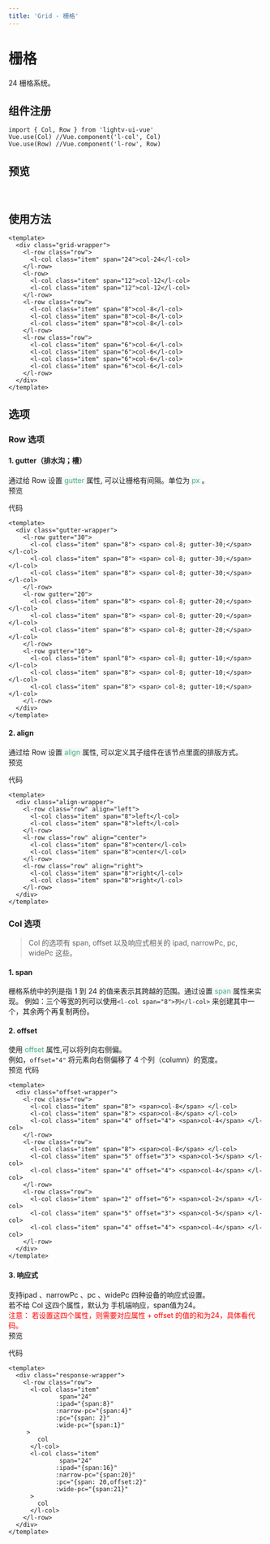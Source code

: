 ```yaml
---
title: 'Grid - 栅格'
---
```

# 栅格
24 栅格系统。

## 组件注册
```vue
import { Col, Row } from 'lightv-ui-vue'
Vue.use(Col) //Vue.component('l-col', Col)
Vue.use(Row) //Vue.component('l-row', Row)
```


## 预览
&nbsp;
<ClientOnly>
  <grid-demo></grid-demo>
</ClientOnly>

## 使用方法
```vue
<template>
  <div class="grid-wrapper">
    <l-row class="row">
      <l-col class="item" span="24">col-24</l-col>
    </l-row>
    <l-row>
      <l-col class="item" span="12">col-12</l-col>
      <l-col class="item" span="12">col-12</l-col>
    </l-row>
    <l-row class="row">
      <l-col class="item" span="8">col-8</l-col>
      <l-col class="item" span="8">col-8</l-col>
      <l-col class="item" span="8">col-8</l-col>
    </l-row>
    <l-row class="row">
      <l-col class="item" span="6">col-6</l-col>
      <l-col class="item" span="6">col-6</l-col>
      <l-col class="item" span="6">col-6</l-col>
      <l-col class="item" span="6">col-6</l-col>
    </l-row>
  </div>
</template>
```
## 选项
### Row 选项
#### 1. gutter（排水沟；槽）
通过给 Row 设置<span style='color:#3eaf7c;background-color:#F8F8F8'> gutter </span>属性, 可以让栅格有间隔。单位为<span style='color:#3eaf7c;background-color:#F8F8F8'> px </span>。    
预览  
<ClientOnly>
  <gutter-demo></gutter-demo>
</ClientOnly>

代码
```vue
<template>
  <div class="gutter-wrapper">
    <l-row gutter="30">
      <l-col class="item" span="8"> <span> col-8; gutter-30;</span> </l-col>
      <l-col class="item" span="8"> <span> col-8; gutter-30;</span> </l-col>
      <l-col class="item" span="8"> <span> col-8; gutter-30;</span> </l-col>
    </l-row>
    <l-row gutter="20">
      <l-col class="item" span="8"> <span> col-8; gutter-20;</span> </l-col>
      <l-col class="item" span="8"> <span> col-8; gutter-20;</span> </l-col>
      <l-col class="item" span="8"> <span> col-8; gutter-20;</span> </l-col>
    </l-row>
    <l-row gutter="10">
      <l-col class="item" spanl"8"> <span> col-8; gutter-10;</span> </l-col>
      <l-col class="item" span="8"> <span> col-8; gutter-10;</span> </l-col>
      <l-col class="item" span="8"> <span> col-8; gutter-10;</span> </l-col>
    </l-row>
  </div>
</template>
```
#### 2. align
通过给 Row 设置<span style='color:#3eaf7c;background-color:#F8F8F8'> align </span>属性, 可以定义其子组件在该节点里面的排版方式。  
预览  
<ClientOnly>
  <align-demo></align-demo>
</ClientOnly>

代码
```vue
<template>
  <div class="align-wrapper">
    <l-row class="row" align="left">
      <l-col class="item" span="8">left</l-col>
      <l-col class="item" span="8">left</l-col>
    </l-row>
    <l-row class="row" align="center">
      <l-col class="item" span="8">center</l-col>
      <l-col class="item" span="8">center</l-col>
    </l-row>
    <l-row class="row" align="right">
      <l-col class="item" span="8">right</l-col>
      <l-col class="item" span="8">right</l-col>
    </l-row>
  </div>
</template>

```

### Col 选项
> Col 的选项有 span, offset 以及响应式相关的 ipad, narrowPc, pc, widePc 这些。
#### 1. span
栅格系统中的列是指 1 到 24 的值来表示其跨越的范围。通过设置<span style='color:#3eaf7c;background-color:#F8F8F8'> span </span>属性来实现。
例如：三个等宽的列可以使用`<l-col span="8">列</l-col>` 来创建其中一个，其余两个再复制两份。

#### 2. offset
使用<span style='color:#3eaf7c;background-color:#F8F8F8'> offset </span>属性,可以将列向右侧偏。  
例如，`offset="4"` 将元素向右侧偏移了 4 个列（column）的宽度。  
预览
<ClientOnly>
    <offset-demo></offset-demo>
</ClientOnly>
代码
```vue
<template>
  <div class="offset-wrapper">
    <l-row class="row">
      <l-col class="item" span="8"> <span>col-8</span> </l-col>
      <l-col class="item" span="8"> <span>col-8</span> </l-col>
      <l-col class="item" span="4" offset="4"> <span>col-4</span> </l-col>
    </l-row>
    <l-row class="row">
      <l-col class="item" span="8"> <span>col-8</span> </l-col>
      <l-col class="item" span="5" offset="3"> <span>col-5</span> </l-col>
      <l-col class="item" span="4" offset="4"> <span>col-4</span> </l-col>
    </l-row>
    <l-row class="row">
      <l-col class="item" span="2" offset="6"> <span>col-2</span> </l-col>
      <l-col class="item" span="5" offset="3"> <span>col-5</span> </l-col>
      <l-col class="item" span="4" offset="4"> <span>col-4</span> </l-col>
    </l-row>
  </div>
</template>
```


#### 3. 响应式
支持ipad 、narrowPc 、pc 、widePc 四种设备的响应式设置。  
若不给 Col 这四个属性，默认为 手机端响应，span值为24。  
<span style='color:red;'>注意： 若设置这四个属性，则需要对应属性 + offset 的值的和为24，具体看代码。</span>  
预览
<ClientOnly>
    <response-demo></response-demo>
</ClientOnly>

代码
```vue
<template>
  <div class="response-wrapper">
    <l-row class="row">
      <l-col class="item"
              span="24"
             :ipad="{span:8}"
             :narrow-pc="{span:4}"
             :pc="{span: 2}"
             :wide-pc="{span:1}"
     >
        col
      </l-col>
      <l-col class="item"
              span="24"
             :ipad="{span:16}"
             :narrow-pc="{span:20}"
             :pc="{span: 20,offset:2}"
             :wide-pc="{span:21}"
      >
        col
      </l-col>
    </l-row>
  </div>
</template>
```

